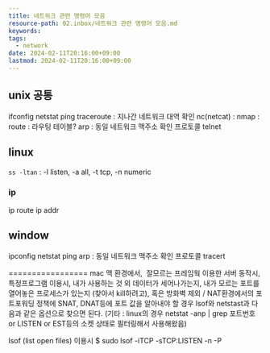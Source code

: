 ```yaml
---
title: 네트워크 관련 명령어 모음
resource-path: 02.inbox/네트워크 관련 명령어 모음.md
keywords:
tags:
  - network
date: 2024-02-11T20:16:00+09:00
lastmod: 2024-02-11T20:16:00+09:00
---
```

## unix 공통
ifconfig
netstat
ping
traceroute : 지나간 네트워크 대역 확인
nc(netcat) : 
nmap : 
route : 라우팅 테이블?
arp : 동일 네트워크 맥주소 확인 프로토콜
telnet
## linux

`ss -ltan` : -l listen, -a all, -t tcp, -n numeric

### ip
ip route
ip addr


## window
ipconfig
netstat 
ping
arp : 동일 네트워크 맥주소 확인 프로토콜
tracert




=================
mac
맥 환경에서, 
잘모르는 프레임웍 이용한 서버 동작시,
특정프로그램 이용시,
내가 사용하는 것 외 데이터가 세어나가는지,
내가 모르는 포트를 열어놓은 프로세스가 있는지 (찾아서 kill하려고),
혹은 방화벽 제외 / NAT환경에서의 포트포워딩 정책에 SNAT, DNAT등에 포트 값을 알아내야 할 경우
lsof와 netstast과 다음과 같은 옵션으로 찾으면 된다.
(기타 : linux의 경우 netstat -anp | grep 포트번호 or LISTEN or EST등의 소켓 상태로 필터링해서 사용해왔음)

lsof (list open files) 이용시
$ sudo lsof -iTCP -sTCP:LISTEN -n -P
